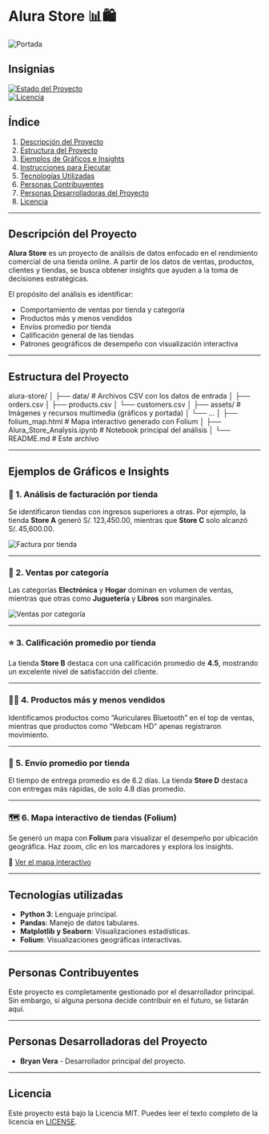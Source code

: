 # Alura Store 📊🛍️

![Portada](assets/alura-store-cover.png)

## Insignias

[![Estado del Proyecto](https://img.shields.io/badge/estado-en%20desarrollo-blue)](https://github.com/tu_usuario/alura-store)  
[![Licencia](https://img.shields.io/badge/licencia-MIT-green)](https://opensource.org/licenses/MIT)

## Índice

1. [Descripción del Proyecto](#descripción-del-proyecto)
2. [Estructura del Proyecto](#estructura-del-proyecto)
3. [Ejemplos de Gráficos e Insights](#ejemplos-de-gráficos-e-insights)
4. [Instrucciones para Ejecutar](#instrucciones-para-ejecutar)
5. [Tecnologías Utilizadas](#tecnologías-utilizadas)
6. [Personas Contribuyentes](#personas-contribuyentes)
7. [Personas Desarrolladoras del Proyecto](#personas-desarrolladoras-del-proyecto)
8. [Licencia](#licencia)

---

## Descripción del Proyecto

**Alura Store** es un proyecto de análisis de datos enfocado en el rendimiento comercial de una tienda online. A partir de los datos de ventas, productos, clientes y tiendas, se busca obtener insights que ayuden a la toma de decisiones estratégicas.

El propósito del análisis es identificar:
- Comportamiento de ventas por tienda y categoría
- Productos más y menos vendidos
- Envíos promedio por tienda
- Calificación general de las tiendas
- Patrones geográficos de desempeño con visualización interactiva

---

## Estructura del Proyecto

alura-store/
│
├── data/ # Archivos CSV con los datos de entrada
│ ├── orders.csv
│ ├── products.csv
│ └── customers.csv
│
├── assets/ # Imágenes y recursos multimedia (gráficos y portada)
│ └── ...
│
├── folium_map.html # Mapa interactivo generado con Folium
│
├── Alura_Store_Analysis.ipynb # Notebook principal del análisis
│
└── README.md # Este archivo


---

## Ejemplos de Gráficos e Insights

### 🧾 1. Análisis de facturación por tienda
Se identificaron tiendas con ingresos superiores a otras. Por ejemplo, la tienda **Store A** generó S/. 123,450.00, mientras que **Store C** solo alcanzó S/. 45,600.00.

![Factura por tienda](assets/facturacion.png)

---

### 🛒 2. Ventas por categoría
Las categorías **Electrónica** y **Hogar** dominan en volumen de ventas, mientras que otras como **Juguetería** y **Libros** son marginales.

![Ventas por categoría](assets/categorias.png)

---

### ⭐ 3. Calificación promedio por tienda
La tienda **Store B** destaca con una calificación promedio de **4.5**, mostrando un excelente nivel de satisfacción del cliente.

---

### 🔼🔽 4. Productos más y menos vendidos
Identificamos productos como “Auriculares Bluetooth” en el top de ventas, mientras que productos como “Webcam HD” apenas registraron movimiento.

---

### 🚚 5. Envío promedio por tienda
El tiempo de entrega promedio es de 6.2 días. La tienda **Store D** destaca con entregas más rápidas, de solo 4.8 días promedio.

---

### 🗺️ 6. Mapa interactivo de tiendas (Folium)
Se generó un mapa con **Folium** para visualizar el desempeño por ubicación geográfica. Haz zoom, clic en los marcadores y explora los insights.

🔗 [Ver el mapa interactivo](folium_map.html)

---

## Tecnologías utilizadas

- **Python 3**: Lenguaje principal.
- **Pandas**: Manejo de datos tabulares.
- **Matplotlib y Seaborn**: Visualizaciones estadísticas.
- **Folium**: Visualizaciones geográficas interactivas.

---

## Personas Contribuyentes

Este proyecto es completamente gestionado por el desarrollador principal. Sin embargo, si alguna persona decide contribuir en el futuro, se listarán aquí.

---

## Personas Desarrolladoras del Proyecto

- **Bryan Vera** - Desarrollador principal del proyecto.

---

## Licencia

Este proyecto está bajo la Licencia MIT. Puedes leer el texto completo de la licencia en [LICENSE](LICENSE).
